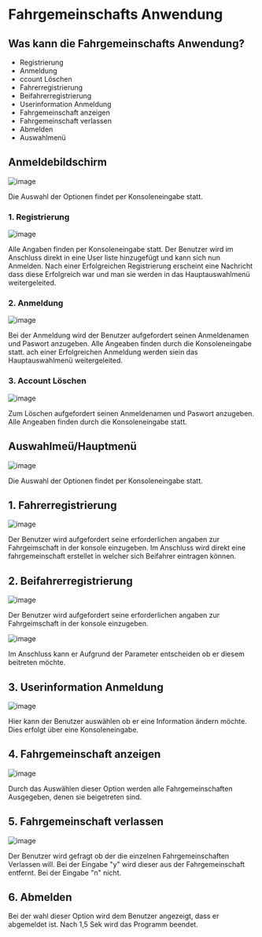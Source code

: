 # Fahrgemeinschafts Anwendung
## Was kann die Fahrgemeinschafts Anwendung?
- Registrierung
- Anmeldung
- ccount Löschen
- Fahrerregistrierung
- Beifahrerregistrierung
- Userinformation Anmeldung
- Fahrgemeinschaft anzeigen
- Fahrgemeinschaft verlassen
- Abmelden
- Auswahlmenü

## Anmeldebildschirm

![image](https://user-images.githubusercontent.com/113528160/195780215-aa454338-16f7-4e4b-88a3-f67633573519.png)

Die Auswahl der Optionen findet per Konsoleneingabe statt.

### 1. Registrierung
![image](https://user-images.githubusercontent.com/113528160/195780499-8777f072-8ccd-44cf-ae98-43ba110111f9.png)

Alle Angaben finden per Konsoleneingabe statt. Der Benutzer wird im Anschluss direkt in eine User liste hinzugefügt und kann sich nun Anmelden. Nach einer Erfolgreichen Registrierung erscheint eine Nachricht dass diese Erfolgreich war und man sie werden in das Hauptauswahlmenü weitergeleited.

### 2. Anmeldung
![image](https://user-images.githubusercontent.com/113528160/195780574-b0485219-c7bf-4fc8-a781-8363e1cecefd.png)

Bei der Anmeldung wird der Benutzer aufgefordert seinen Anmeldenamen und Paswort anzugeben. Alle Angeaben finden durch die Konsoleneingabe statt. ach einer Erfolgreichen Anmeldung werden siein das Hauptauswahlmenü weitergeleited.

### 3. Account Löschen
![image](https://user-images.githubusercontent.com/113528160/195780303-5dc7be5f-da58-4263-a87f-5f5c058f9aa9.png)

Zum Löschen aufgefordert seinen Anmeldenamen und Paswort anzugeben. Alle Angeaben finden durch die Konsoleneingabe statt.

## Auswahlmeü/Hauptmenü
![image](https://user-images.githubusercontent.com/113528160/195781363-d5c9a5b2-fd9e-4547-8668-e87e3efc6f76.png)

Die Auswahl der Optionen findet per Konsoleneingabe statt.

## 1. Fahrerregistrierung
![image](https://user-images.githubusercontent.com/113528160/195781986-da8e200f-ec22-4818-b362-8edc26d8a02c.png)

Der Benutzer wird aufgefordert seine erforderlichen angaben zur Fahrgeimschaft in der konsole einzugeben. Im Anschluss wird direkt eine fahrgemeinschaft erstellet in welcher sich Beifahrer eintragen können.

## 2. Beifahrerregistrierung

![image](https://user-images.githubusercontent.com/113528160/195787719-fee06a2c-2bd0-43ee-a55b-9b3a8742db96.png)

Der Benutzer wird aufgefordert seine erforderlichen angaben zur Fahrgeimschaft in der konsole einzugeben.

![image](https://user-images.githubusercontent.com/113528160/195788849-0569f5b4-ba9b-4f39-a4d7-538241c6543f.png)

Im Anschluss kann er Aufgrund der Parameter entscheiden ob er diesem beitreten möchte.

## 3. Userinformation Anmeldung

![image](https://user-images.githubusercontent.com/113528160/195789548-bceb6e1c-d813-497b-9325-bf82051668e3.png)

Hier kann der Benutzer auswählen ob er eine Information ändern möchte. Dies erfolgt über eine Konsoleneingabe.

## 4. Fahrgemeinschaft anzeigen

![image](https://user-images.githubusercontent.com/113528160/195790358-6340aa72-9db7-4001-bfc8-e5831437dbc4.png)

Durch das Auswählen dieser Option werden alle Fahrgemeinschaften Ausgegeben, denen sie beigetreten sind.

## 5. Fahrgemeinschaft verlassen

![image](https://user-images.githubusercontent.com/113528160/195790761-26c69dda-53b1-4fec-b77a-ee024c74a0f0.png)

Der Benutzer wird gefragt ob der die einzelnen Fahrgemeinschaften Verlassen will. Bei der Eingabe "y" wird dieser aus der Fahrgemeinschaft entfernt. Bei der Eingabe "n" nicht. 

## 6. Abmelden

Bei der wahl dieser Option wird dem Benutzer angezeigt, dass er abgemeldet ist. Nach 1,5 Sek wird das Programm beendet.
 

